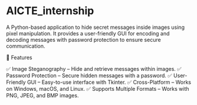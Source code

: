 # AICTE_internship
A Python-based application to hide secret messages inside images using pixel manipulation. It provides a user-friendly GUI for encoding and decoding messages with password protection to ensure secure communication.

📖 Features

  ✅ Image Steganography – Hide and retrieve messages within images.
  ✅ Password Protection – Secure hidden messages with a password.
  ✅ User-Friendly GUI – Easy-to-use interface with Tkinter.
  ✅ Cross-Platform – Works on Windows, macOS, and Linux.
  ✅ Supports Multiple Formats – Works with PNG, JPEG, and BMP images.
